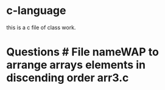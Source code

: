 # c-language
this is a c file of class work.
# Questions                                                      # File nameWAP to arrange arrays elements in discending order	                                      arr3.c





